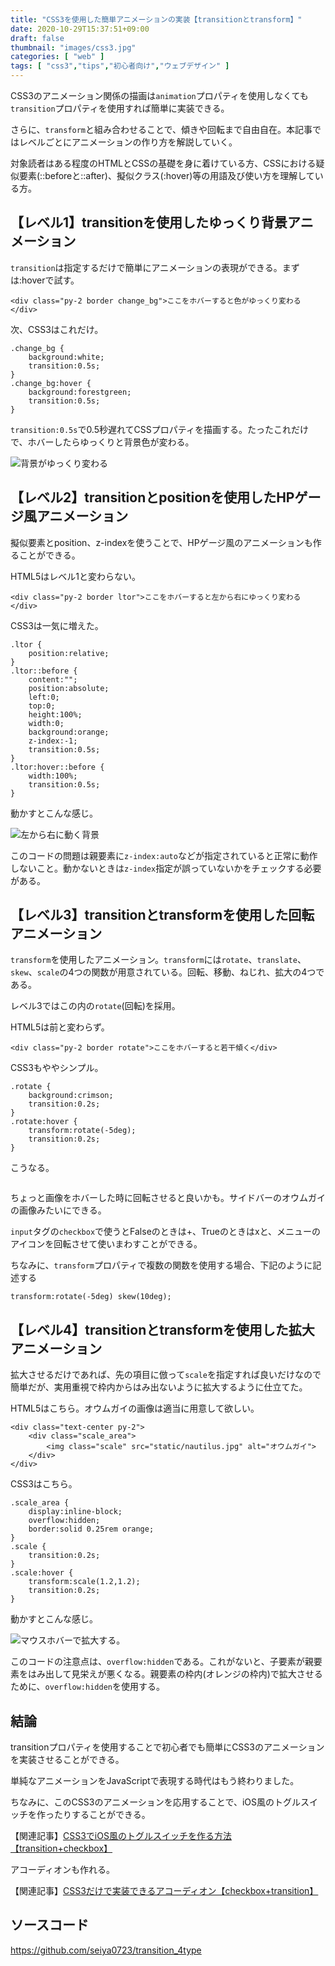 ```yaml
---
title: "CSS3を使用した簡単アニメーションの実装【transitionとtransform】"
date: 2020-10-29T15:37:51+09:00
draft: false
thumbnail: "images/css3.jpg"
categories: [ "web" ]
tags: [ "css3","tips","初心者向け","ウェブデザイン" ]
---
```



CSS3のアニメーション関係の描画は`animation`プロパティを使用しなくても`transition`プロパティを使用すれば簡単に実装できる。

さらに、`transform`と組み合わせることで、傾きや回転まで自由自在。本記事ではレベルごとにアニメーションの作り方を解説していく。

対象読者はある程度のHTMLとCSSの基礎を身に着けている方、CSSにおける疑似要素(::beforeと::after)、擬似クラス(:hover)等の用語及び使い方を理解している方。

## 【レベル1】transitionを使用したゆっくり背景アニメーション

`transition`は指定するだけで簡単にアニメーションの表現ができる。まずは:hoverで試す。

    <div class="py-2 border change_bg">ここをホバーすると色がゆっくり変わる</div>

次、CSS3はこれだけ。

    .change_bg {
        background:white;
        transition:0.5s;
    }
    .change_bg:hover {
        background:forestgreen;
        transition:0.5s;
    }

`transition:0.5s`で0.5秒遅れてCSSプロパティを描画する。たったこれだけで、ホバーしたらゆっくりと背景色が変わる。

<div class="img-center"><img src="/images/Screenshot from 2020-10-30 15-10-59.png" alt="背景がゆっくり変わる"></div>


## 【レベル2】transitionとpositionを使用したHPゲージ風アニメーション

擬似要素とposition、z-indexを使うことで、HPゲージ風のアニメーションも作ることができる。

HTML5はレベル1と変わらない。

    <div class="py-2 border ltor">ここをホバーすると左から右にゆっくり変わる</div>

CSS3は一気に増えた。

    .ltor {
        position:relative;
    }
    .ltor::before {
        content:"";
        position:absolute;
        left:0;
        top:0;
        height:100%;
        width:0;
        background:orange;
        z-index:-1;
        transition:0.5s;
    }
    .ltor:hover::before {
        width:100%;
        transition:0.5s;
    }

動かすとこんな感じ。

<div class="img-center"><img src="/images/Screenshot from 2020-10-30 15-23-40.png" alt="左から右に動く背景"></div>

このコードの問題は親要素に`z-index:auto`などが指定されていると正常に動作しないこと。動かないときは`z-index`指定が誤っていないかをチェックする必要がある。


## 【レベル3】transitionとtransformを使用した回転アニメーション

`transform`を使用したアニメーション。`transform`には`rotate`、`translate`、`skew`、`scale`の4つの関数が用意されている。回転、移動、ねじれ、拡大の4つである。

レベル3ではこの内の`rotate`(回転)を採用。


HTML5は前と変わらず。

    <div class="py-2 border rotate">ここをホバーすると若干傾く</div>

CSS3もややシンプル。

    .rotate {
        background:crimson;
        transition:0.2s;
    }
    .rotate:hover {
        transform:rotate(-5deg);
        transition:0.2s;
    }

こうなる。

<div class="img-center"><img src="/images/Screenshot from 2020-10-30 15-40-59.png" alt=""></div>

ちょっと画像をホバーした時に回転させると良いかも。サイドバーのオウムガイの画像みたいにできる。

`input`タグの`checkbox`で使うとFalseのときは+、Trueのときはxと、メニューのアイコンを回転させて使いまわすことができる。

ちなみに、`transform`プロパティで複数の関数を使用する場合、下記のように記述する

    transform:rotate(-5deg) skew(10deg);


## 【レベル4】transitionとtransformを使用した拡大アニメーション


拡大させるだけであれば、先の項目に倣って`scale`を指定すれば良いだけなので簡単だが、実用重視で枠内からはみ出ないように拡大するように仕立てた。

HTML5はこちら。オウムガイの画像は適当に用意して欲しい。

    <div class="text-center py-2">
        <div class="scale_area">
            <img class="scale" src="static/nautilus.jpg" alt="オウムガイ">
        </div>
    </div>

CSS3はこちら。

    .scale_area {
        display:inline-block;
        overflow:hidden;
        border:solid 0.25rem orange;
    }
    .scale {
        transition:0.2s;
    }
    .scale:hover {
        transform:scale(1.2,1.2);
        transition:0.2s;
    }


動かすとこんな感じ。

<div class="img-center"><img src="/images/Screenshot from 2020-10-30 16-01-50.png" alt="マウスホバーで拡大する。"></div>

このコードの注意点は、`overflow:hidden`である。これがないと、子要素が親要素をはみ出して見栄えが悪くなる。親要素の枠内(オレンジの枠内)で拡大させるために、`overflow:hidden`を使用する。


## 結論

transitionプロパティを使用することで初心者でも簡単にCSS3のアニメーションを実装させることができる。

単純なアニメーションをJavaScriptで表現する時代はもう終わりました。

ちなみに、このCSS3のアニメーションを応用することで、iOS風のトグルスイッチを作ったりすることができる。

【関連記事】[CSS3でiOS風のトグルスイッチを作る方法【transition+checkbox】](/post/css3-toggle-switch/)

アコーディオンも作れる。

【関連記事】[CSS3だけで実装できるアコーディオン【checkbox+transition】](/post/css3-accordion/)

## ソースコード

https://github.com/seiya0723/transition_4type


